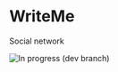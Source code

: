 # WriteMe
 Social network
 
![In progress (dev branch)](https://github.com/AigizIskuzhin/WriteMe/tree/dev)
